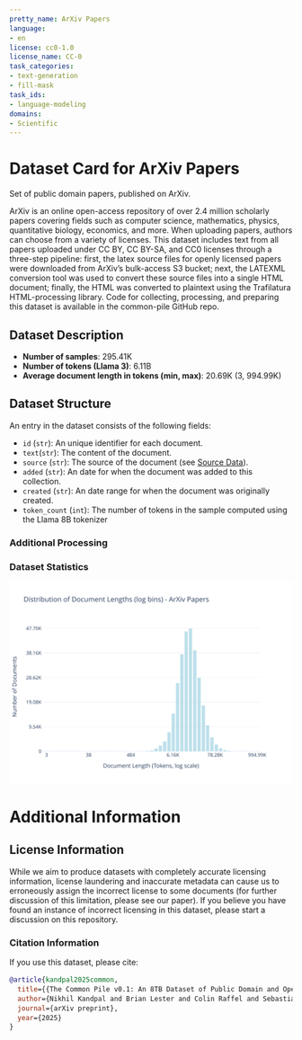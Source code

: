 ```yaml
---
pretty_name: ArXiv Papers
language:
- en
license: cc0-1.0
license_name: CC-0
task_categories:
- text-generation
- fill-mask
task_ids:
- language-modeling
domains:
- Scientific
---
```


# Dataset Card for ArXiv Papers

<!-- START-SHORT DESCRIPTION -->
Set of public domain papers, published on ArXiv.
<!-- END-SHORT DESCRIPTION -->

ArXiv is an online open-access repository of over 2.4 million scholarly papers covering fields such as computer science, mathematics, physics, quantitative biology, economics, and more. When uploading papers, authors can choose from a variety of licenses. This dataset includes text from all papers uploaded under CC BY, CC BY-SA, and CC0 licenses through a three-step pipeline: first, the latex source files for openly licensed papers were downloaded from ArXiv’s bulk-access S3 bucket; next, the LATEXML conversion tool was used to convert these source files into a single HTML document; finally, the HTML was converted to plaintext using the Trafilatura HTML-processing library. Code for collecting, processing, and preparing this dataset is available in the common-pile GitHub repo.




## Dataset Description

<!-- START-DESC-STATS -->
- **Number of samples**: 295.41K
- **Number of tokens (Llama 3)**: 6.11B
- **Average document length in tokens (min, max)**: 20.69K (3, 994.99K)
<!-- END-DESC-STATS -->


## Dataset Structure
An entry in the dataset consists of the following fields:

- `id` (`str`): An unique identifier for each document.
- `text`(`str`): The content of the document.
- `source` (`str`): The source of the document (see [Source Data](#source-data)).
- `added` (`str`): An date for when the document was added to this collection.
- `created` (`str`): An date range for when the document was originally created.
- `token_count` (`int`): The number of tokens in the sample computed using the Llama 8B tokenizer


### Additional Processing


### Dataset Statistics

<!-- START-DATASET PLOTS -->
<p align="center">
<img src="./images/dist_document_length.svg" width="600" style="margin-right: 10px;" />
</p>
<!-- END-DATASET PLOTS -->


# Additional Information

## License Information

While we aim to produce datasets with completely accurate licensing information, license laundering and inaccurate metadata can cause us to erroneously assign the incorrect license to some documents (for further discussion of this limitation, please see our paper). If you believe you have found an instance of incorrect licensing in this dataset, please start a discussion on this repository.


### Citation Information

If you use this dataset, please cite:
```bibtex
@article{kandpal2025common,
  title={{The Common Pile v0.1: An 8TB Dataset of Public Domain and Openly Licensed Text}},
  author={Nikhil Kandpal and Brian Lester and Colin Raffel and Sebastian Majstorovic and Stella Biderman and Baber Abbasi and Luca Soldaini and Enrico Shippole and A. Feder Cooper and Aviya Skowron and Shayne Longpre and Lintang Sutawika and Alon Albalak and Zhenlin Xu and Guilherme Penedo and Loubna Ben  and Elie Bakouch and John David  and Honglu Fan and Dashiell Stander and Guangyu Song and Aaron Gokaslan and John Kirchenbauer and Tom Goldstein and Brian R and Bhavya Kailkhura and Tyler Murray},
  journal={arXiv preprint},
  year={2025}
}
```
